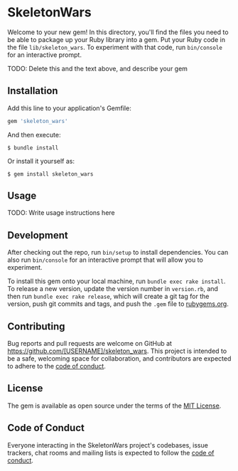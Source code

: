 # SkeletonWars

Welcome to your new gem! In this directory, you'll find the files you need to be able to package up your Ruby library into a gem. Put your Ruby code in the file `lib/skeleton_wars`. To experiment with that code, run `bin/console` for an interactive prompt.

TODO: Delete this and the text above, and describe your gem

## Installation

Add this line to your application's Gemfile:

```ruby
gem 'skeleton_wars'
```

And then execute:

    $ bundle install

Or install it yourself as:

    $ gem install skeleton_wars

## Usage

TODO: Write usage instructions here

## Development

After checking out the repo, run `bin/setup` to install dependencies. You can also run `bin/console` for an interactive prompt that will allow you to experiment.

To install this gem onto your local machine, run `bundle exec rake install`. To release a new version, update the version number in `version.rb`, and then run `bundle exec rake release`, which will create a git tag for the version, push git commits and tags, and push the `.gem` file to [rubygems.org](https://rubygems.org).

## Contributing

Bug reports and pull requests are welcome on GitHub at https://github.com/[USERNAME]/skeleton_wars. This project is intended to be a safe, welcoming space for collaboration, and contributors are expected to adhere to the [code of conduct](https://github.com/[USERNAME]/skeleton_wars/blob/master/CODE_OF_CONDUCT.md).


## License

The gem is available as open source under the terms of the [MIT License](https://opensource.org/licenses/MIT).

## Code of Conduct

Everyone interacting in the SkeletonWars project's codebases, issue trackers, chat rooms and mailing lists is expected to follow the [code of conduct](https://github.com/[USERNAME]/skeleton_wars/blob/master/CODE_OF_CONDUCT.md).
